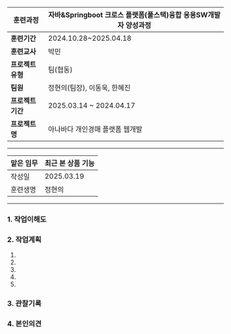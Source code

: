 
| **훈련과정**    | 자바&Springboot 크로스 플랫폼(풀스택)융합 응용SW개발자 양성과정 |
| ----------- | ----------------------------------------- |
| **훈련기간**    | 2024.10.28~2025.04.18                     |
| **훈련교사**    | 박민                                        |
| **프로젝트 유형** | 팀(협동)                                     |
| **팀원**      | 정현의(팀장), 이동욱, 한혜진                         |
| **프로젝트 기간** | 2025.03.14 ~ 2024.04.17                   |
| **프로젝트명**   | 아나바다 개인경매 플랫폼 웹개발                         |

---

| 맡은 임무 | 최근 본 상품 기능 |
| ----- | ---------- |
| 작성일   | 2025.03.19 |
| 훈련생명  | 정현의        |

---

### 1. 작업이해도

### 2. 작업계획
1. 
2. 
3. 
4. 
5. 
### 3. 관찰기록

### 4. 본인의견